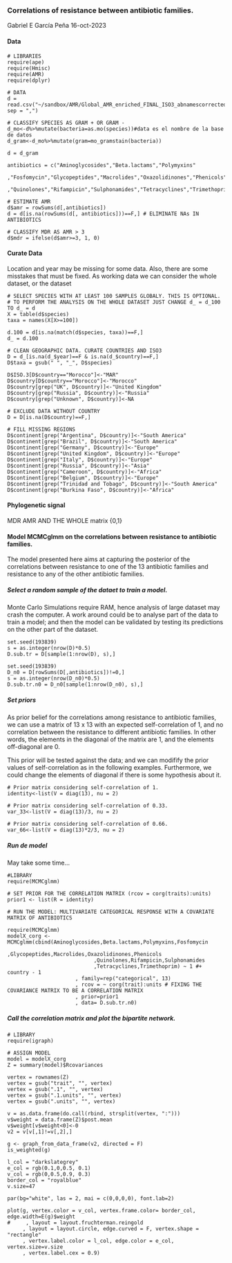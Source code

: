 ### Correlations of resistance between antibiotic families.
Gabriel E García Peña 16-oct-2023

#### Data
~~~
# LIBRARIES
require(ape)
require(Hmisc)
require(AMR)
require(dplyr)

# DATA
d = read.csv("~/sandbox/AMR/Global_AMR_enriched_FINAL_ISO3_abnamescorrected.csv", sep = ",")

# CLASSIFY SPECIES AS GRAM + OR GRAM -
d_mo<-d%>%mutate(bacteria=as.mo(species))#data es el nombre de la base de datos
d_gram<-d_mo%>%mutate(gram=mo_gramstain(bacteria))

d = d_gram

antibiotics = c("Aminoglycosides","Beta.lactams","Polymyxins"
                ,"Fosfomycin","Glycopeptides","Macrolides","Oxazolidinones","Phenicols"      
                ,"Quinolones","Rifampicin","Sulphonamides","Tetracyclines","Trimethoprim")

# ESTIMATE AMR
d$amr = rowSums(d[,antibiotics])
d = d[is.na(rowSums(d[, antibiotics]))==F,] # ELIMINATE NAs IN ANTIBIOTICS

# CLASSIFY MDR AS AMR > 3
d$mdr = ifelse(d$amr>=3, 1, 0)
~~~

#### Curate Data
Location and year may be missing for some data. Also, there are some misstakes that must be fixed.
As working data we can consider the whole dataset, or the dataset 

~~~
# SELECT SPECIES WITH AT LEAST 100 SAMPLES GLOBALY. THIS IS OPTIONAL.
# TO PERFORM THE ANALYSIS ON THE WHOLE DATASET JUST CHANGE d_ = d_100 TO d_ = d  
X = table(d$species)
taxa = names(X[X>=100])

d.100 = d[is.na(match(d$species, taxa))==F,]
d_ = d.100

# CLEAN GEOGRAPHIC DATA. CURATE COUNTRIES AND ISO3
D = d_[is.na(d_$year)==F & is.na(d_$country)==F,]
D$taxa = gsub(" ", "_", D$species)

D$ISO.3[D$country=="Morocco"]<-"MAR"
D$country[D$country=="Morocco"]<-"Morocco"
D$country[grep("UK", D$country)]<-"United Kingdom"
D$country[grep("Russia", D$country)]<-"Russia"
D$country[grep("Unknown", D$country)]<-NA

# EXCLUDE DATA WITHOUT COUNTRY
D = D[is.na(D$country)==F,]

# FILL MISSING REGIONS
D$continent[grep("Argentina", D$country)]<-"South America"
D$continent[grep("Brazil", D$country)]<-"South America"
D$continent[grep("Germany", D$country)]<-"Europe"
D$continent[grep("United Kingdom", D$country)]<-"Europe"
D$continent[grep("Italy", D$country)]<-"Europe"
D$continent[grep("Russia", D$country)]<-"Asia"
D$continent[grep("Cameroon", D$country)]<-"Africa"
D$continent[grep("Belgium", D$country)]<-"Europe"
D$continent[grep("Trinidad and Tobago", D$country)]<-"South America"
D$continent[grep("Burkina Faso", D$country)]<-"Africa"
~~~


#### Phylogenetic signal
 MDR
 AMR
 AND THE WHOLE matrix {0,1}

#### Model MCMCglmm on the correlations between resistance to antibiotic families.
The model presented here aims at capturing the posterior of the correlations between resistance to one of the 13 antibiotic families and resistance to any of the other antibiotic families. 

##### Select a random sample of the dataet to train a model.
Monte Carlo Simulations require RAM, hence analysis of large dataset may crash the computer. A work around could be to analyse part of the data to train a model; and then the model can be validated by testing its predictions on the other part of the dataset.

~~~~
set.seed(193839)
s = as.integer(nrow(D)*0.5)
D.sub.tr = D[sample(1:nrow(D), s),]

set.seed(193839)
D_n0 = D[rowSums(D[,antibiotics])!=0,]
s = as.integer(nrow(D_n0)*0.5)
D.sub.tr.n0 = D_n0[sample(1:nrow(D_n0), s),]

~~~~


##### Set priors
As prior belief for the correlations among resistance to antibiotic families, we can use a matrix of 13 x 13 with an expected self-correlation of 1, and no correlation between the resistance to different antibiotic families. In other words, the elements in the diagonal of the matrix are 1, and the elements off-diagonal are 0. 

This prior will be tested against the data; and we can modifify the prior values of self-correlation as in the following examples.
Furthermore, we could change the elements of diagonal if there is some hypothesis about it.

~~~
# Prior matrix considering self-correlation of 1.
identity<-list(V = diag(13), nu = 2)

# Prior matrix considering self-correlation of 0.33.
var_33<-list(V = diag(13)/3, nu = 2)

# Prior matrix considering self-correlation of 0.66.
var_66<-list(V = diag(13)*2/3, nu = 2)

~~~
##### Run de model
May take some time...
~~~
#LIBRARY
require(MCMCglmm)

# SET PRIOR FOR THE CORRELATION MATRIX (rcov = corg(traits):units)
prior1 <- list(R = identity)

# RUN THE MODEL: MULTIVARIATE CATEGORICAL RESPONSE WITH A COVARIATE MATRIX OF ANTIBIOTICS

require(MCMCglmm)
modelX_corg <-MCMCglmm(cbind(Aminoglycosides,Beta.lactams,Polymyxins,Fosfomycin
                            ,Glycopeptides,Macrolides,Oxazolidinones,Phenicols
                            ,Quinolones,Rifampicin,Sulphonamides
                            ,Tetracyclines,Trimethoprim) ~ 1 #+ country - 1
                      , family=rep("categorical", 13)
                      , rcov = ~ corg(trait):units # FIXING THE COVARIANCE MATRIX TO BE A CORRELATION MATRIX
                      , prior=prior1
                      , data= D.sub.tr.n0)

~~~

##### Call the correlation matrix and plot the bipartite network.

~~~
# LIBRARY
require(igraph)

# ASSIGN MODEL
model = modelX_corg
Z = summary(model)$Rcovariances

vertex = rownames(Z)
vertex = gsub("trait", "", vertex)
vertex = gsub(".1", "", vertex)
vertex = gsub(".1.units", "", vertex)
vertex = gsub(".units", "", vertex)

v = as.data.frame(do.call(rbind, strsplit(vertex, ":")))
v$weight = data.frame(Z)$post.mean
v$weight[v$weight<0]<-0
v2 = v[v[,1]!=v[,2],]

g <- graph_from_data_frame(v2, directed = F)
is_weighted(g)

l_col = "darkslategrey"
e_col = rgb(0.1,0,0.5, 0.1)
v_col = rgb(0,0.5,0.9, 0.3)
border_col = "royalblue"
v.size=47

par(bg="white", las = 2, mai = c(0,0,0,0), font.lab=2)

plot(g, vertex.color = v_col, vertex.frame.color= border_col, edge.width=E(g)$weight
#     , layout = layout.fruchterman.reingold
     , layout = layout.circle, edge.curved = F, vertex.shape = "rectangle"
     , vertex.label.color = l_col, edge.color = e_col, vertex.size=v.size
     , vertex.label.cex = 0.9)

~~~

